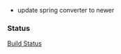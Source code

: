 - update spring converter to newer 

### Status
[Build Status](https://travis-ci.org/dane-king/CodeExamples)
